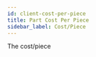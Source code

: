 ```yaml
---
id: client-cost-per-piece
title: Part Cost Per Piece
sidebar_label: Cost/Piece
---
```


The cost/piece
